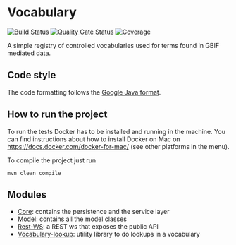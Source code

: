 # Vocabulary

[![Build Status](https://builds.gbif.org/job/vocabulary/job/master/badge/icon)](https://builds.gbif.org/job/vocabulary/job/master/)
[![Quality Gate Status](https://sonar.gbif.org/api/project_badges/measure?project=org.gbif.vocabulary%3Avocabulary-parent&metric=alert_status)](https://sonar.gbif.org/dashboard?id=org.gbif.vocabulary%3Avocabulary-parent) 
[![Coverage](https://sonar.gbif.org/api/project_badges/measure?project=org.gbif.vocabulary%3Avocabulary-parent&metric=coverage)](https://sonar.gbif.org/dashboard?id=org.gbif.vocabulary%3Avocabulary-parent)

A simple registry of controlled vocabularies used for terms found in GBIF mediated data.

## Code style
The code formatting follows the [Google Java format](https://github.com/google/google-java-format).

## How to run the project

To run the tests Docker has to be installed and running in the machine. You can find instructions about how to install 
Docker on Mac on https://docs.docker.com/docker-for-mac/ (see other platforms in the menu).

To compile the project just run 
```
mvn clean compile
```

## Modules

- [Core](core/README.md): contains the persistence and the service layer
- [Model](model/README.md): contains all the model classes
- [Rest-WS](vocabulary-rest-ws/README.md): a REST ws that exposes the public API
- [Vocabulary-lookup](vocabulary-lookup/README.md): utility library to do lookups in a vocabulary
